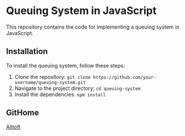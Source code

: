 # Queuing System in JavaScript

This repository contains the code for implementing a queuing system in JavaScript.

## Installation

To install the queuing system, follow these steps:

1. Clone the repository: `git clone https://github.com/your-username/queuing-system.git`
2. Navigate to the project directory: `cd queuing-system`
3. Install the dependencies: `npm install`

## GitHome
[Alltoft](https://github.com/Alltoft)
